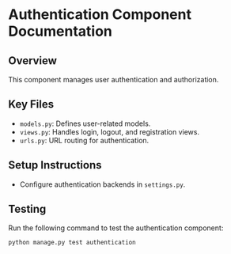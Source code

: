 # Authentication Component Documentation

## Overview
This component manages user authentication and authorization.

## Key Files
- `models.py`: Defines user-related models.
- `views.py`: Handles login, logout, and registration views.
- `urls.py`: URL routing for authentication.

## Setup Instructions
- Configure authentication backends in `settings.py`.

## Testing
Run the following command to test the authentication component:
```bash
python manage.py test authentication
```
